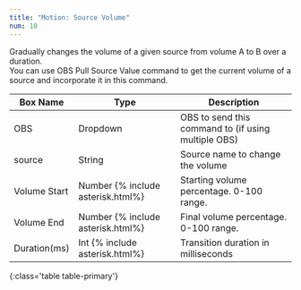```yaml
---
title: "Motion: Source Volume"
num: 10
---
```

Gradually changes the volume of a given source from volume A to B over a duration.\
You can use OBS Pull Source Value command to get the current volume of a source and incorporate it in this command.


| Box Name | Type | Description | 
|-------|--------|--------
|OBS|Dropdown|OBS to send this command to (if using multiple OBS)|
|source	|String	|Source name to change the volume
|Volume Start 	|Number {% include asterisk.html%}|Starting volume percentage. 0-100 range.
|Volume End |	Number {% include asterisk.html%}|	Final volume percentage. 0-100 range.
|Duration(ms) |	Int {% include asterisk.html%} |	Transition duration in milliseconds
{:class='table table-primary'}









